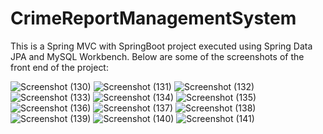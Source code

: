 # CrimeReportManagementSystem
This is a Spring MVC with SpringBoot project executed using Spring Data JPA and MySQL Workbench. 
Below are some of the screenshots of the front end of the project:

![Screenshot (130)](https://github.com/Sankeerthana23/CrimeReportManagementSystem/assets/117376090/f8b4edb0-15af-436f-bfd2-783739a42c81)
![Screenshot (131)](https://github.com/Sankeerthana23/CrimeReportManagementSystem/assets/117376090/64e9a388-5e72-4dbe-8cd3-a7bc7600ed73)
![Screenshot (132)](https://github.com/Sankeerthana23/CrimeReportManagementSystem/assets/117376090/5e6f1bea-a52c-48de-ae2a-0c1409c0151b)
![Screenshot (133)](https://github.com/Sankeerthana23/CrimeReportManagementSystem/assets/117376090/426e8ca2-f630-4a2d-8716-a3f2d8f6b221)
![Screenshot (134)](https://github.com/Sankeerthana23/CrimeReportManagementSystem/assets/117376090/b34b7b3a-b25a-4cca-89e3-326d451dbb1f)
![Screenshot (135)](https://github.com/Sankeerthana23/CrimeReportManagementSystem/assets/117376090/7997412b-3280-4f94-8afe-8f58bcc7401c)
![Screenshot (136)](https://github.com/Sankeerthana23/CrimeReportManagementSystem/assets/117376090/7eb7fd94-e618-476e-85b3-f97b9a085c2a)
![Screenshot (137)](https://github.com/Sankeerthana23/CrimeReportManagementSystem/assets/117376090/db2720d7-6e01-4521-8b68-f6360249e35c)
![Screenshot (138)](https://github.com/Sankeerthana23/CrimeReportManagementSystem/assets/117376090/ecd9d94d-dd7a-4934-bbf4-e190cc427c60)
![Screenshot (139)](https://github.com/Sankeerthana23/CrimeReportManagementSystem/assets/117376090/1dde2fcd-ba74-4c8a-b717-f50b2d866306)
![Screenshot (140)](https://github.com/Sankeerthana23/CrimeReportManagementSystem/assets/117376090/babfb02f-99fb-4997-9590-42c186566c0c)
![Screenshot (141)](https://github.com/Sankeerthana23/CrimeReportManagementSystem/assets/117376090/58a32364-dff4-492a-83a7-e83da0c5b61b)

